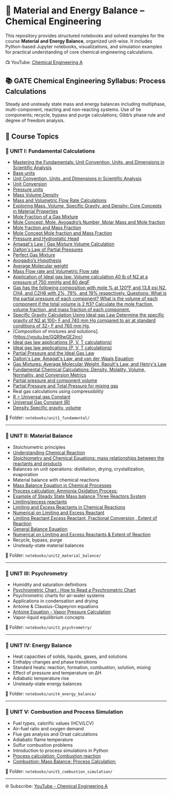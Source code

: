 # 📘 Material and Energy Balance – Chemical Engineering

This repository provides structured notebooks and solved examples for the course **Material and Energy Balance**, organized unit-wise. It includes Python-based Jupyter notebooks, visualizations, and simulation examples for practical understanding of core chemical engineering calculations.


📺 YouTube: [Chemical Engineering A](https://www.youtube.com/@chemicalengineeringA)

## 📚 GATE Chemical Engineering Syllabus: Process Calculations
Steady and unsteady state mass and energy balances including multiphase, multi-component, 
reacting and non-reacting systems. Use of tie components; recycle, bypass and purge calculations; 
Gibb’s phase rule and degree of freedom analysis.


## 🧮 Course Topics

### 🔹 UNIT I: Fundamental Calculations
- [Mastering the Fundamentals: Unit Convention, Units, and Dimensions in Scientific Analysis](https://youtu.be/cydXka-tAFs)
- [Base units ](https://youtube.com/shorts/NbYM_TmnVwY)
- [Unit Convention, Units, and Dimensions in Scientific Analysis](https://youtu.be/cydXka-tAFs)
- [Unit Conversion](https://youtu.be/C3kWuZvGJnY)
- [Pressure units ](https://youtube.com/shorts/Gl6jF6qVjJI)
- [Mass Volume Density](https://youtube.com/shorts/KDVL41Ezjo8)
- [Mass and Volumetric Flow Rate Calculations](https://youtu.be/b7J2Edj93go)
- [Exploring Mass, Volume, Specific Gravity, and Density: Core Concepts in Material Properties](https://youtu.be/B1mgZPW4UH8)
- [Mole Fraction of a Gas Mixture](https://youtube.com/shorts/9ARUabdwU5g)
- [Mole Concept: Mole, Avogadro’s Number, Molar Mass and Mole fraction](https://youtu.be/AAJ5wX1OxAI)
- [Mole fraction and Mass Fraction](https://youtube.com/shorts/goZPLNAgc-A)
- [Mole Concept Mole fraction and Mass Fraction](https://youtube.com/shorts/KBGR-0IbGgY)
- [Pressure and Hydrostatic Head](https://youtube.com/shorts/ue5FoZ0nODw)
- [Amagat's Law | Gas Mixture Volume Calculation](https://youtube.com/shorts/4owL0ux6PiM)
- [Dalton's Law of Partial Pressures](https://youtube.com/shorts/RpOw9zVR0Ds)
- [Perfect Gas Mixture](https://youtube.com/shorts/w8COS9wHM7A)
- [Avogadro’s Hypothesis](https://youtube.com/shorts/WpBF2N--QJc)
- [Average Molecular weight](https://youtube.com/shorts/_pTQgB4TgDQ)
- [Mass Flow rate and Volumetric Flow rate](https://youtube.com/shorts/J6x3LVGGKnk)
- [Application of Ideal gas law: Volume calculation  40 lb of N2 at a pressure of 750 mmHg and  80 degF](https://youtu.be/1XqPPJ9kF2Q)
- [Gas has the following composition with mole % at 120°F and 13.8 psi N2, CH4, and C2H6 with 2%, 79%, and 19% respectively. Questions: What is the partial pressure of each component? What is the volume of each component if the total volume is 2 ft3? Calculate the mole fraction, volume fraction, and mass fraction of each component.](https://youtu.be/5HgPFVDBmOo)
- [Specific Gravity Calculation Using Ideal gas Law Determine the specific gravity of N2 at 100◦ F and 740 mm Hg compared to air at standard conditions of 32◦ F and 760 mm Hg.](https://youtu.be/dP-a7AYTV_M)
- [Composition of mixtures and solutions].(https://youtu.be/GQR9wGE2jnc)
- [Ideal gas law applications (P, V, T calculations)](https://youtu.be/cZxqWMyNaIw)
-  [Ideal gas law applications (P, V, T calculations)](https://youtu.be/J6Kni05eXgM)
- [Partial Pressure and the Ideal Gas Law](https://youtu.be/G-XeBFHpnB0)
- [Dalton's Law, Amagat's Law, and van der Waals Equation](https://youtu.be/X4qLdvV4rAk)
- [Gas Mixtures: Average Molecular Weight, Raoult's Law, and Henry's Law](https://youtu.be/2z8l4OgRjtk)
- [Fundamental Chemical Calculations: Density, Molality, Volume, Normality, and Conversion Metrics](https://youtu.be/Ld97JjiClL8)
- [Partial pressure and component volume](https://youtu.be/pPG5zNxIZWY)
- [Partial Pressure and Total Pressure  for mixing gas](https://youtu.be/2lWFwmIcihM)
- Real gas calculations using compressibility
- [R = Universal gas Constant](https://youtu.be/LiU3MhMUkJ4)
- [Universal Gas Constant (R)](https://youtube.com/shorts/J6x3LVGGKnk)
- [Density Specific gravity, volume](https://youtube.com/shorts/Hx1ohC3dNjc)

📁 Folder: `notebooks/unit1_fundamental/`

---

### 🔹 UNIT II: Material Balance
- Stoichiometric principles
- [Understanding Chemical Reaction](https://youtu.be/NeR4-gUrzco)
- [Stoichiometry and Chemical Equations: mass relationships between the reactants and products](https://youtu.be/IGAzXR5hflE)
- Balances on unit operations: distillation, drying, crystallization, evaporation
- Material balance with chemical reactions
- [Mass Balance Equation in Chemical Processes](https://youtu.be/CvMYo0CftOg)
- [Process calculation: Ammonia Oxidation Process:](https://youtu.be/A7caihbdPWE)
- [Example of Steady State Mass balance Three Reactors System](https://youtu.be/pIjmFIol7TI)
- [Limiting/excess reactants](https://youtu.be/xICWpJgqCfw)
- [Limiting and Excess Reactants in Chemical Reactions](https://youtu.be/gT38RXlr25I)
- [Numerical on Limiting and Excess Reactant](https://youtu.be/k68-OJIbylY)
- [Limiting Reactant,Excess Reactant, Fractional Conversion , Extent of Reaction](https://youtube.com/shorts/sk172XWnRC8)
- [General Balance Equation](https://youtube.com/shorts/u12DSjPhT5g)
- [Numerical on Limiting and Excess Reactants & Extent of Reaction](https://youtu.be/xICWpJgqCfw)
- Recycle, bypass, purge
- Unsteady-state material balances

📁 Folder: `notebooks/unit2_material_balance/`

---

### 🔹 UNIT III: Psychrometry
- Humidity and saturation definitions
- [Psychrometric Chart : How to Read a Psychrometric Chart ](https://youtu.be/jncmqD5XWJM)
- Psychrometric charts for air-water systems
- Applications in condensation and drying
- Antoine & Clausius-Clapeyron equations
- [Antoine Equation - Vapor Pressure Calculation](https://youtu.be/nlMChcnHWZo)
- Vapor-liquid equilibrium concepts

📁 Folder: `notebooks/unit3_psychrometry/`

---

### 🔹 UNIT IV: Energy Balance
- Heat capacities of solids, liquids, gases, and solutions
- Enthalpy changes and phase transitions
- Standard heats: reaction, formation, combustion, solution, mixing
- Effect of pressure and temperature on ΔH
- Adiabatic temperature rise
- Unsteady-state energy balances

📁 Folder: `notebooks/unit4_energy_balance/`

---

### 🔹 UNIT V: Combustion and Process Simulation
- Fuel types, calorific values (HCV/LCV)
- Air-fuel ratio and oxygen demand
- Flue gas analysis and Orsat calculations
- Adiabatic flame temperature
- Sulfur combustion problems
- Introduction to process simulations in Python
- [Process calculation: Combustion reaction](https://youtu.be/AefGsLRT_WU)
- [Combustion: Mass Balance: Process Calculation:](https://youtu.be/AefGsLRT_WU)

📁 Folder: `notebooks/unit5_combustion_simulation/`

---

  
🌐 Subscribe: [YouTube - Chemical Engineering A](https://www.youtube.com/@chemicalengineeringA)
